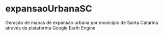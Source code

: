 # expansaoUrbanaSC
Geração de mapas de expansão urbana por município de Santa Catarina através da plataforma Google Earth Engine

